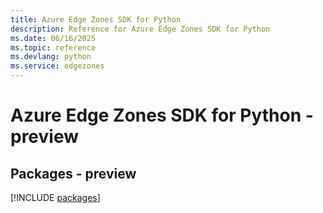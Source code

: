 ```yaml
---
title: Azure Edge Zones SDK for Python
description: Reference for Azure Edge Zones SDK for Python
ms.date: 06/16/2025
ms.topic: reference
ms.devlang: python
ms.service: edgezones
---
```

# Azure Edge Zones SDK for Python - preview
## Packages - preview
[!INCLUDE [packages](edge-zones-index.md)]